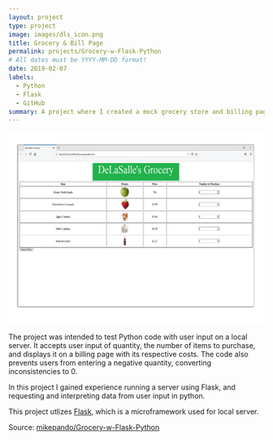 ```yaml
---
layout: project
type: project
image: images/dls_icon.png
title: Grocery & Bill Page
permalink: projects/Grocery-w-Flask-Python
# All dates must be YYYY-MM-DD format!
date: 2019-02-07
labels:
  - Python
  - Flask
  - GitHub
summary: A project where I created a mock grocery store and billing page using a combination of Flask, Python and HTML.
---
```


<img class="ui medium right floated rounded image" src="../images/dlswindow.png"> 

The project was intended to test Python code with user input on a local server. It accepts user input of quantity, the number of items to purchase, and displays it on a billing page with its respective costs. The code also prevents users from entering a negative quantity, converting inconsistencies to 0.

In this project I gained experience running a server using Flask, and requesting and interpreting data from user input in python. 

This project utlizes [Flask](https://www.alphavantage.co/), which is a microframework used for local server.

Source: <a href="https://github.com/mikepando/Grocery-w-Flask-Python"><i class="large github icon "></i>mikepando/Grocery-w-Flask-Python</a>

